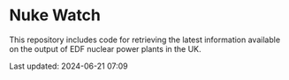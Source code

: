 # Nuke Watch

This repository includes code for retrieving the latest information available on the output of EDF nuclear power plants in the UK.

Last updated: 2024-06-21 07:09